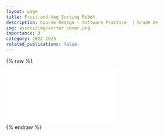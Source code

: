 ```yaml
---
layout: page
title: Fruit-and-Veg Sorting Robot
description: Course Design · Software Practice  | Grade A+
img: assets/img/sorter_cover.png
importance: 3
category: 2022-2025
related_publications: false
---
```


{% raw %}

<div class="row justify-content-sm-center">
  <div class="col-sm-10 mt-3 mt-md-0">
    <div class="embed-responsive embed-responsive-16by9 rounded z-depth-1">
        <iframe src="//player.bilibili.com/player.html?isOutside=true&aid=115404009709489&bvid=BV1MbsuzQEan&cid=33227934838&p=1" scrolling="no" border="0" frameborder="no" framespacing="0" allowfullscreen="true">
        </iframe>
    </div>
  </div>
</div>
{% endraw %}
